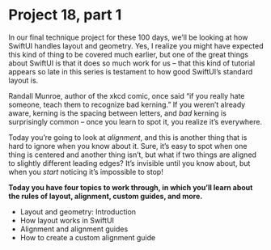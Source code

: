 # Project 18, part 1
In our final technique project for these 100 days, we’ll be looking at how SwiftUI handles layout and geometry. Yes, I realize you might have expected this kind of thing to be covered much earlier, but one of the great things about SwiftUI is that it does so much work for us – that this kind of tutorial appears so late in this series is testament to how good SwiftUI’s standard layout is.

Randall Munroe, author of the xkcd comic, once said “if you really hate someone, teach them to recognize bad kerning.” If you weren’t already aware, kerning is the spacing between letters, and *bad* kerning is surprisingly common – once you learn to spot it, you realize it’s everywhere.

Today you’re going to look at *alignment*, and this is another thing that is hard to ignore when you know about it. Sure, it’s easy to spot when one thing is centered and another thing isn’t, but what if two things are aligned to slightly different leading edges? It’s invisible until you know about, but when you *start* noticing it’s impossible to stop!

**Today you have four topics to work through, in which you’ll learn about the rules of layout, alignment, custom guides, and more.**

- Layout and geometry: Introduction
- How layout works in SwiftUI
- Alignment and alignment guides
- How to create a custom alignment guide